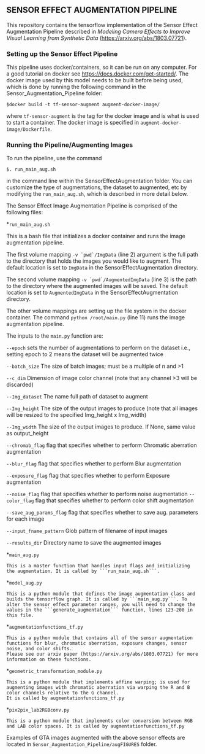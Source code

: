##
## SENSOR EFFECT AUGMENTATION PIPELINE 

This repository contains the tensorflow implementation of the Sensor Effect Augmentation Pipeline described in *Modeling Camera Effects to Improve Visual Learning from Synthetic Data* (https://arxiv.org/abs/1803.07721).

### Setting up the Sensor Effect Pipeline
This pipeline uses docker/containers, so it can be run on any computer. 
For a good tutorial on docker see https://docs.docker.com/get-started/.
The docker image used by this model needs to be built before being used, which is done by running the following 
command in the Sensor_Augmentation_Pipeline folder:

```$docker build -t tf-sensor-augment augment-docker-image/```

where ```tf-sensor-augment``` is the tag for the docker image and is what is used to start a container.
The docker image is specified in ```augment-docker-image/Dockerfile```.


### Running the Pipeline/Augmenting Images

To run the pipeline, use the command

```$. run_main_aug.sh```

in the command line within the SensorEffectAugmentation folder.
You can customize the type of augmentations, the dataset to augmented, etc by modifying the ```run_main_aug.sh```, which is described in more detail below.

The Sensor Effect Image Augmentation Pipeline is comprised of the following files:

*```run_main_aug.sh```

   This is a bash file that initializes a docker container and runs the image augmentation pipeline.

   The first volume mapping ```-v `pwd`/ImgData``` (line 2)
   argument is the full path to the directory that holds the images you would like to augment. The default location is set to ```ImgData``` in the SensorEffectAugmentation directory.

   The second volume mapping ```-v `pwd`/AugmentedImgData``` (line 3) is the path to the directory where the augmented images will be saved. The default location is set to ```AugmentedImgData``` in the SensorEffectAugmentation directory.

   The other volume mappings are setting up the file system in the docker container. 
   The command ```python /root/main.py``` (line 11) runs the image augmentation pipeline. 

   The inputs to the ```main.py``` function are:

   ```--epoch``` sets the number of augmentations to perform on the dataset i.e., setting epoch to 2 means the dataset will be augmented twice

   ```--batch_size``` The size of batch images; must be a multiple of n and >1

   ```--c_dim``` Dimension of image color channel (note that any channel >3 will be discarded)

   ```--Img_dataset``` The name full path of dataset to augment
 
   ```--Img_height``` The size of the output images to produce (note that all images will be resized to the specified Img_height x Img_width)

   ```--Img_width``` The size of the output images to produce. If None, same value as output_height 

   ```--chromab_flag``` flag that specifies whether to perform Chromatic aberration augmentation

   ```--blur_flag``` flag that specifies whether to perform Blur augmentation

   ```--exposure_flag``` flag that specifies whether to perform Exposure augmentation

   ```--noise_flag``` flag that specifies whether to perform noise augmentation
   ```--color_flag``` flag that specifies whether to perform color shift augmentation

   ```--save_aug_params_flag``` flag that specifies whether to save aug. parameters for each image

   ```--input_fname_pattern``` Glob pattern of filename of input images 

   ```--results_dir``` Directory name to save the augmented images

*```main_aug.py```

	This is a master function that handles input flags and initializing the augmentation. It is called by ```run_main_aug.sh```.

*```model_aug.py```

	This is a python module that defines the image augmentation class and builds the tensorflow graph. It is called by ```main_aug.py```. To alter the sensor effect parameter ranges, you will need to change the values in the ```generate_augmentation``` function, lines 123-200 in this file.

*```augmentationfunctions_tf.py```

	This is a python module that contains all of the sensor augmentation functions for blur, chromatic aberration, exposure changes, sensor noise, and color shifts.
	Please see our arxiv paper (https://arxiv.org/abs/1803.07721) for more information on these functions.

*```geometric_transformation_module.py```

	This is a python module that implements affine warping; is used for augmenting images with chromatic aberration via warping the R and B color channels relative to the G channel.
	It is called by augmentationfunctions_tf.py

*```pix2pix_lab2RGBconv.py```

	This is a python module that implements color conversion between RGB and LAB color spaces. It is called by augmentationfunctions_tf.py

Examples of GTA images augmented with the above sensor effects are located in ```Sensor_Augmentation_Pipeline/augFIGURES``` folder.




